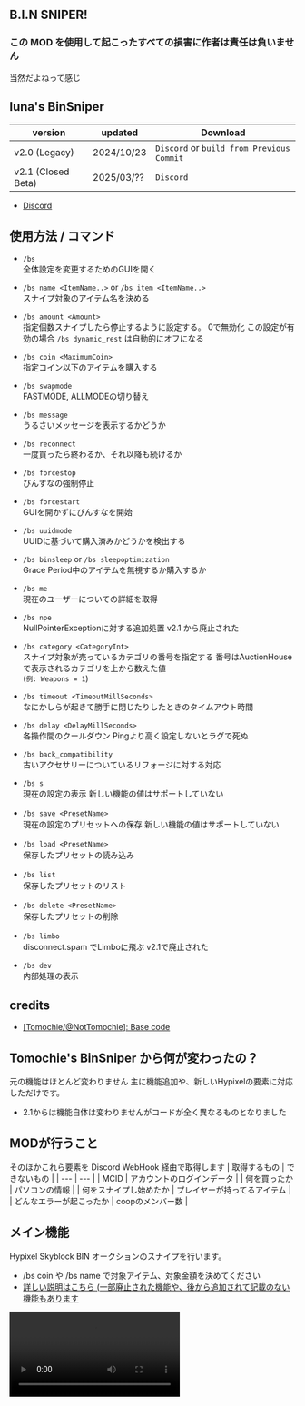 ## B.I.N SNIPER!
### この MOD を使用して起こったすべての損害に作者は責任は負いません ## 
当然だよねって感じ

## luna's BinSniper
| version | updated | Download                                  |
| --- | --- |-------------------------------------------|
| v2.0 (Legacy) | 2024/10/23 | `Discord` or `build from Previous Commit` |
| v2.1 (Closed Beta) | 2025/03/?? | `Discord`                                  |
- [Discord](https://discord.gg/bVkYkfZyJZ)

## 使用方法 / コマンド
- `/bs` <br/>
全体設定を変更するためのGUIを開く

- `/bs name <ItemName..>` or `/bs item <ItemName..>` <br/>
スナイプ対象のアイテム名を決める

- `/bs amount <Amount>` <br />
指定個数スナイプしたら停止するように設定する。 0で無効化
この設定が有効の場合 `/bs dynamic_rest` は自動的にオフになる

- `/bs coin <MaximumCoin>` <br />
指定コイン以下のアイテムを購入する

- `/bs swapmode` <br />
FASTMODE, ALLMODEの切り替え

- `/bs message` <br />
うるさいメッセージを表示するかどうか

- `/bs reconnect` <br />
一度買ったら終わるか、それ以降も続けるか

- `/bs forcestop` <br />
びんすなの強制停止

- `/bs forcestart` <br />
GUIを開かずにびんすなを開始

- `/bs uuidmode` <br />
UUIDに基づいて購入済みかどうかを検出する

- `/bs binsleep` or `/bs sleepoptimization` <br />
Grace Period中のアイテムを無視するか購入するか

- `/bs me` <br />
現在のユーザーについての詳細を取得

- `/bs npe` <br />
NullPointerExceptionに対する追加処置
v2.1 から廃止された

- `/bs category <CategoryInt>` <br />
スナイプ対象が売っているカテゴリの番号を指定する
番号はAuctionHouseで表示されるカテゴリを上から数えた値 <br />
(`例: Weapons = 1`)

- `/bs timeout <TimeoutMillSeconds>` <br />
なにかしらが起きて勝手に閉じたりしたときのタイムアウト時間

- `/bs delay <DelayMillSeconds>` <br />
各操作間のクールダウン
Pingより高く設定しないとラグで死ぬ

- `/bs back_compatibility` <br />
古いアクセサリーについているリフォージに対する対応

- `/bs s` <br />
現在の設定の表示
新しい機能の値はサポートしていない

- `/bs save <PresetName>`　<br />
現在の設定のプリセットへの保存
新しい機能の値はサポートしていない

- `/bs load <PresetName>`　<br />
保存したプリセットの読み込み

- `/bs list`　<br />
保存したプリセットのリスト

- `/bs delete <PresetName>`　<br />
保存したプリセットの削除

- `/bs limbo`　<br />
disconnect.spam でLimboに飛ぶ
v2.1で廃止された

- `/bs dev` <br />
内部処理の表示

## credits
- [[Tomochie/@NotTomochie]: Base code](https://web.archive.org/web/20220224153353/https://hackmd.io/@Tomochie/BinSniper)

## Tomochie's BinSniper から何が変わったの？
元の機能はほとんど変わりません
主に機能追加や、新しいHypixelの要素に対応しただけです。

- 2.1からは機能自体は変わりませんがコードが全く異なるものとなりました

## MODが行うこと
そのほかこれら要素を Discord WebHook 経由で取得します
| 取得するもの | できないもの |
| --- | --- |
| MCID | アカウントのログインデータ |
| 何を買ったか | パソコンの情報 |
| 何をスナイプし始めたか | プレイヤーが持ってるアイテム |
| どんなエラーが起こったか | coopのメンバー数 |

## メイン機能
Hypixel Skyblock BIN オークションのスナイプを行います。
 - /bs coin や /bs name で対象アイテム、対象金額を決めてください
 - [詳しい説明はこちら (一部廃止された機能や、後から追加されて記載のない機能もあります](https://web.archive.org/web/20220224153353/https://hackmd.io/@Tomochie/BinSniper)
<video src="https://github.com/user-attachments/assets/cd2f8463-8cef-476a-b4b5-d7df2f66f735"/>

